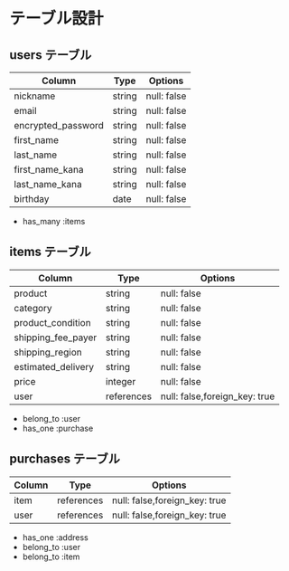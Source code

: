 # テーブル設計

## users テーブル

| Column             | Type   | Options     |
| ------------------ | ------ | ----------- |
| nickname           | string | null: false |
| email              | string | null: false |
| encrypted_password | string | null: false |
| first_name         | string | null: false |
| last_name          | string | null: false |
| first_name_kana    | string | null: false |
| last_name_kana     | string | null: false |
| birthday           | date   | null: false |

- has_many :items


## items テーブル

| Column             | Type       | Options                       |
| ------------------ | ---------- | ----------------------------- |
| product            | string     | null: false                   |
| category           | string     | null: false                   |
| product_condition  | string     | null: false                   |
| shipping_fee_payer | string     | null: false                   |
| shipping_region    | string     | null: false                   |
| estimated_delivery | string     | null: false                   |
| price              | integer    | null: false                   |
| user               | references | null: false,foreign_key: true |

- belong_to :user
- has_one :purchase

## purchases テーブル

| Column  | Type       | Options                       |
| ------- | ---------- | ----------------------------- |
| item    | references | null: false,foreign_key: true |
| user    | references | null: false,foreign_key: true |

- has_one :address
- belong_to :user
- belong_to :item